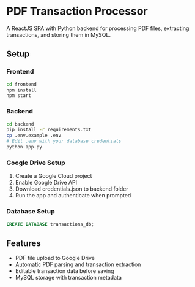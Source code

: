 # PDF Transaction Processor

A ReactJS SPA with Python backend for processing PDF files, extracting transactions, and storing them in MySQL.

## Setup

### Frontend
```bash
cd frontend
npm install
npm start
```

### Backend
```bash
cd backend
pip install -r requirements.txt
cp .env.example .env
# Edit .env with your database credentials
python app.py
```

### Google Drive Setup
1. Create a Google Cloud project
2. Enable Google Drive API
3. Download credentials.json to backend folder
4. Run the app and authenticate when prompted

### Database Setup
```sql
CREATE DATABASE transactions_db;
```

## Features
- PDF file upload to Google Drive
- Automatic PDF parsing and transaction extraction
- Editable transaction data before saving
- MySQL storage with transaction metadata